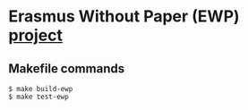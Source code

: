 # Erasmus Without Paper (EWP) [project](https://developers.erasmuswithoutpaper.eu/)

## Makefile commands

```console
$ make build-ewp
$ make test-ewp
```
